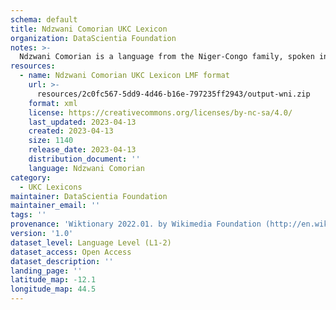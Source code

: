 ```yaml
---
schema: default
title: Ndzwani Comorian UKC Lexicon
organization: DataScientia Foundation
notes: >-
  Ndzwani Comorian is a language from the Niger-Congo family, spoken in Africa. The UKC Lexicon of Ndzwani Comorian is represented as a lexico-semantic network. It consists of words, word senses, synsets, as well as sense-level and synset-level relationships.
resources:
  - name: Ndzwani Comorian UKC Lexicon LMF format
    url: >-
      resources/2c0fc567-5dd9-4d46-b16e-797235ff2943/output-wni.zip
    format: xml
    license: https://creativecommons.org/licenses/by-nc-sa/4.0/
    last_updated: 2023-04-13
    created: 2023-04-13
    size: 1140
    release_date: 2023-04-13
    distribution_document: ''
    language: Ndzwani Comorian
category:
  - UKC Lexicons
maintainer: DataScientia Foundation
maintainer_email: ''
tags: ''
provenance: 'Wiktionary 2022.01. by Wikimedia Foundation (http://en.wiktionary.org); Princeton WordNet 2.1 by Princeton University (https://wordnet.princeton.edu)'
version: '1.0'
dataset_level: Language Level (L1-2)
dataset_access: Open Access
dataset_description: ''
landing_page: ''
latitude_map: -12.1
longitude_map: 44.5
---
```

